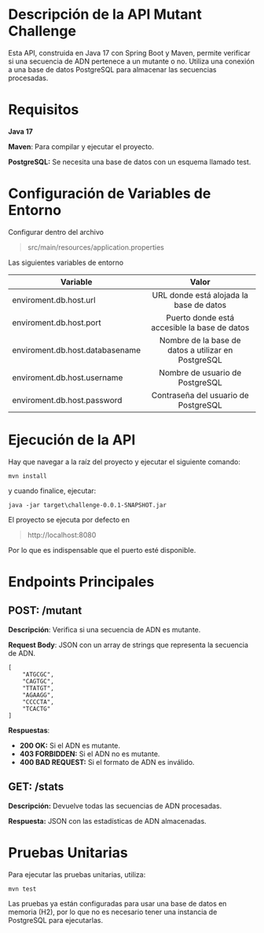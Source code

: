 # Descripción de la API Mutant Challenge
Esta API, construida en Java 17 con Spring Boot y Maven, permite verificar si una secuencia de ADN pertenece a un mutante o no. Utiliza una conexión a una base de datos PostgreSQL para almacenar las secuencias procesadas.

# Requisitos
**Java 17**

**Maven**: Para compilar y ejecutar el proyecto.

**PostgreSQL:** Se necesita una base de datos con un esquema llamado test.

# Configuración de Variables de Entorno
Configurar dentro del archivo

> src/main/resources/application.properties

Las siguientes variables de entorno

|Variable | Valor |
| ------------- |:-------------:|
| enviroment.db.host.url      | URL donde está alojada la base de datos  |
| enviroment.db.host.port    | Puerto donde está accesible la base de datos     |
| enviroment.db.host.databasename      | Nombre de la base de datos a utilizar en PostgreSQL |
| enviroment.db.host.username      | Nombre de usuario de PostgreSQL     |
| enviroment.db.host.password      | Contraseña del usuario de PostgreSQL     |

# Ejecución de la API
Hay que navegar a la raíz del proyecto y ejecutar el siguiente comando:

```
mvn install
```
y cuando finalice, ejecutar:
```
java -jar target\challenge-0.0.1-SNAPSHOT.jar
```

El proyecto se ejecuta por defecto en

> http://localhost:8080

Por lo que es indispensable que el puerto esté disponible.

# Endpoints Principales
## **POST:** /mutant

**Descripción**: Verifica si una secuencia de ADN es mutante.

**Request Body**: JSON con un array de strings que representa la secuencia de ADN.

```
[
    "ATGCGC",
    "CAGTGC",
    "TTATGT",
    "AGAAGG",
    "CCCCTA",
    "TCACTG"
]
```


**Respuestas**:
* **200 OK:** Si el ADN es mutante.
* **403 FORBIDDEN:** Si el ADN no es mutante.
* **400 BAD REQUEST:** Si el formato de ADN es inválido.

## **GET:** /stats

**Descripción:** Devuelve todas las secuencias de ADN procesadas.

**Respuesta:** JSON con las estadísticas de ADN almacenadas.


# Pruebas Unitarias
Para ejecutar las pruebas unitarias, utiliza:
```
mvn test
```
Las pruebas ya están configuradas para usar una base de datos en memoria (H2), por lo que no es necesario tener una instancia de PostgreSQL para ejecutarlas.
